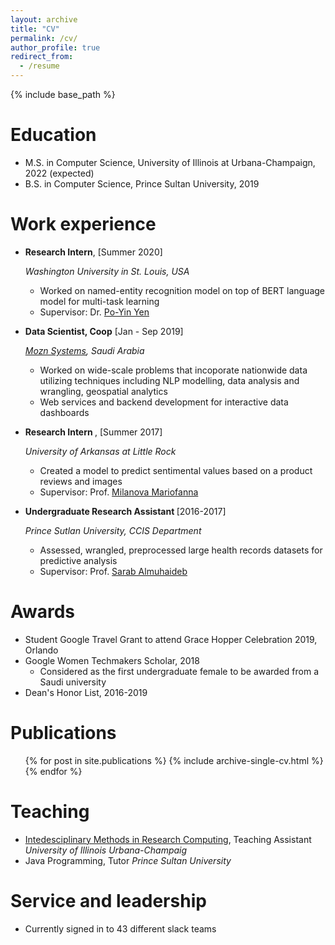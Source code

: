 ```yaml
---
layout: archive
title: "CV"
permalink: /cv/
author_profile: true
redirect_from:
  - /resume
---
```


{% include base_path %}

Education
======
* M.S. in Computer Science, University of Illinois at Urbana-Champaign, 2022 (expected)
* B.S. in Computer Science, Prince Sultan University, 2019

Work experience
======
* <b> Research Intern</b>, [Summer 2020]
  
  <I> Washington University in St. Louis, USA </I>
  * Worked on named-entity recognition model on top of BERT language model for multi-task learning 
  * Supervisor: Dr. [Po-Yin Yen](https://informatics.wustl.edu/research-lab-po-yin-yen/)

* <b>Data Scientist, Coop</b> [Jan - Sep 2019]
  
  <I>[Mozn Systems](https://mozn.sa/), Saudi Arabia</I>
  * Worked on wide-scale problems that incoporate nationwide data utilizing techniques including NLP modelling, data analysis and wrangling, geospatial analytics
  * Web services and backend development for interactive data dashboards 

* <b> Research Intern </b>, [Summer 2017]

  <I> University of Arkansas at Little Rock</I>
  * Created a model to predict sentimental values based on a product reviews and images
  * Supervisor: Prof. [Milanova Mariofanna](https://ualr.edu/computerscience/faculty-and-staff/mariofanna-milanova/)
 
* <b> Undergraduate Research Assistant </b> [2016-2017]

  <I> Prince Sutlan University, CCIS Department </I>
  * Assessed, wrangled, preprocessed large health records datasets for predictive analysis
  * Supervisor: Prof. [Sarab Almuhaideb](https://www.researchgate.net/profile/Sarab_Almuhaideb)
  
Awards
======
* Student Google Travel Grant to attend Grace Hopper Celebration 2019, Orlando
* Google Women Techmakers Scholar, 2018
  * Considered as the first undergraduate female to be awarded from a Saudi university
* Dean's Honor List, 2016-2019

Publications
======
  <ul>{% for post in site.publications %}
    {% include archive-single-cv.html %}
  {% endfor %}</ul>
 
  
Teaching
======
* [Intedesciplinary Methods in Research Computing](https://illinois-cse.github.io/eng498/), Teaching Assistant
  <I>University of Illinois Urbana-Champaig</I>
* Java Programming, Tutor
  <I>Prince Sultan University</I>
  
Service and leadership
======
* Currently signed in to 43 different slack teams
